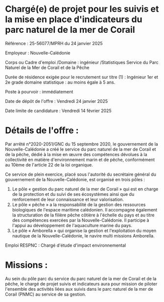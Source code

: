 # Chargé(e) de projet pour les suivis et la mise en place d'indicateurs du parc naturel de la mer de Corail

Référence : 25-56077/MPRH du 24 janvier 2025

Employeur : Nouvelle-Calédonie

Corps ou Cadre d'emploi /Domaine : ingénieur /Statistiques Service du Parc Naturel de la Mer de Corail et de la Pêche

Durée de résidence exigée pour le recrutement sur titre (1) : Ingénieur 1er et 2e grade domaine statistique : au moins égale à 5 ans.

Poste à pourvoir : immédiatement

Date de dépôt de l'offre : Vendredi 24 janvier 2025

Date limite de candidature : Vendredi 14 février 2025

# Détails de l'offre :

Par arrêté n°2020-2051/GNC du 15 septembre 2020, le gouvernement de la Nouvelle-Calédonie a créé le service du parc naturel de la mer de Corail et de la pêche, dédié à la mise en œuvre des compétences dévolues à la collectivité en matière d'environnement marin et de pêche, conformément au 10ème de l'article 22 de la loi organique.

Ce service de plein exercice, placé sous l'autorité du secrétaire général du gouvernement de la Nouvelle-Calédonie, est organisé en trois pôles :

1. Le pôle « gestion du parc naturel de la mer de Corail » qui est en charge de la protection et du suivi de ses écosystèmes ainsi que du renforcement de leur connaissance et leur valorisation.
2. Le pôle « pêche » a la responsabilité de la gestion des ressources biologiques de l'espace maritime calédonien. Il accompagne également la structuration de la filière pêche côtière à l'échelle du pays et au titre des compétences exercées par la Nouvelle-Calédonie. Il participe à l'appui au développement de l'aquaculture marine du pays.
3. Le pôle « Amborella » qui organise la gestion et l'exploitation du moyen nautique de la Nouvelle-Calédonie, le navire multi missions Amborella.

Emploi RESPNC : Chargé d'étude d'impact environnemental

# Missions :

Au sein du pôle parc du service du parc naturel de la mer de Corail et de la pêche, le chargé de projet suivis et indicateurs aura pour mission de piloter l'ensemble des activités liées aux suivis dans le parc naturel de la mer de Corail (PNMC) au service de sa gestion.